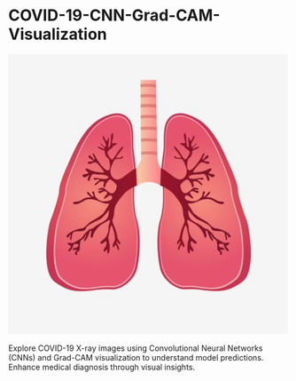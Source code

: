 # COVID-19-CNN-Grad-CAM-Visualization
![Covid-19](https://github.com/ruturaj0626/COVID-19-CNN-Grad-CAM-Visualization/blob/main/COVID-19-CNN-Grad-CAM-Visualization.jpg)


Explore COVID-19 X-ray images using Convolutional Neural Networks (CNNs) and Grad-CAM visualization to understand model predictions. Enhance medical diagnosis through visual insights.

